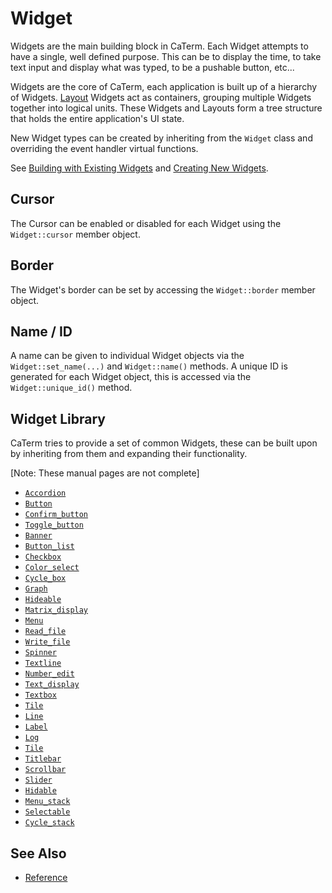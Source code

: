 # Widget

Widgets are the main building block in CaTerm. Each Widget attempts to have a
single, well defined purpose. This can be to display the time, to take text
input and display what was typed, to be a pushable button, etc...

Widgets are the core of CaTerm, each application is built up of a hierarchy of
Widgets. [Layout](layouts.md) Widgets act as containers, grouping multiple
Widgets together into logical units. These Widgets and Layouts form a tree
structure that holds the entire application's UI state.

New Widget types can be created by inheriting from the `Widget` class and
overriding the event handler virtual functions.

See [Building with Existing Widgets](building-with-existing-widgets.md) and
[Creating New Widgets](creating-new-widgets.md).

## Cursor

The Cursor can be enabled or disabled for each Widget using the `Widget::cursor`
member object.

## Border

The Widget's border can be set by accessing the `Widget::border` member object.

## Name / ID

A name can be given to individual Widget objects via the `Widget::set_name(...)`
and `Widget::name()` methods. A unique ID is generated for each Widget object,
this is accessed via the `Widget::unique_id()` method.

## Widget Library

CaTerm tries to provide a set of common Widgets, these can be built upon by
inheriting from them and expanding their functionality.

[Note: These manual pages are not complete]

- [`Accordion`](widgets/accordion.md)
- [`Button`](widgets/button.md)
- [`Confirm_button`](widgets/confirm-button.md)
- [`Toggle_button`](widgets/toggle-button.md)
- [`Banner`](widgets/banner.md)
- [`Button_list`](widgets/button-list.md)
- [`Checkbox`](widgets/checkbox.md)
- [`Color_select`](widgets/color-select.md)
- [`Cycle_box`](widgets/cycle-box.md)
- [`Graph`](widgets/graph.md)
- [`Hideable`](widgets/hideable.md)
- [`Matrix_display`](widgets/matrix-display.md)
- [`Menu`](widgets/menu.md)
- [`Read_file`](widgets/read-file.md)
- [`Write_file`](widgets/write-file.md)
- [`Spinner`](widgets/spinner.md)
- [`Textline`](widgets/textline.md)
- [`Number_edit`](widgets/number-edit.md)
- [`Text_display`](widgets/text-display.md)
- [`Textbox`](widgets/textbox.md)
- [`Tile`](widgets/tile.md)
- [`Line`](widgets/line.md)
- [`Label`](widgets/label.md)
- [`Log`](widgets/log.md)
- [`Tile`](widgets/title.md)
- [`Titlebar`](widgets/titlebar.md)
- [`Scrollbar`](widgets/scrollbar.md)
- [`Slider`](widgets/slider.md)
- [`Hidable`](widgets/hidable.md)
- [`Menu_stack`](widgets/menu-stack.md)
- [`Selectable`](widgets/selectable.md)
- [`Cycle_stack`](widgets/cycle-stack.md)

## See Also

- [Reference](https://animber-coder.github.io/CaTerm/classox_1_1Widget.html)
